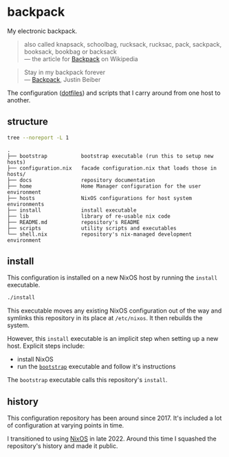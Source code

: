 # backpack

My electronic backpack.

> also called knapsack, schoolbag, rucksack, rucksac, pack, sackpack, booksack, bookbag or backsack  
> — the article for [Backpack][1] on Wikipedia

> Stay in my backpack forever  
> — [Backpack][2], Justin Beiber

The configuration ([dotfiles][3]) and scripts that I carry around from one host to another.

[1]: https://en.wiki.org/wiki/Backpack
[2]: https://www.youtube.com/watch?v=dekJG2xSIeA
[3]: https://en.wiki.org/wiki/Hidden_file_and_hidden_directory#Unix_and_Unix-like_environments

## structure

```sh
tree --noreport -L 1
```
```
.
├── bootstrap           bootstrap executable (run this to setup new hosts)
├── configuration.nix   facade configuration.nix that loads those in hosts/
├── docs                repository documentation
├── home                Home Manager configuration for the user environment
├── hosts               NixOS configurations for host system environments
├── install             install executable
├── lib                 library of re-usable nix code
├── README.md           repository's README
├── scripts             utility scripts and executables
└── shell.nix           repository's nix-managed development environment
```

## install

This configuration is installed on a new NixOS host by running the `install`
executable.

```bash
./install
```

This executable moves any existing NixOS configuration out of the way and symlinks this repository in its place at `/etc/nixos`. It then rebuilds the system.

However, this `install` executable is an implicit step when setting up a new host. Explicit steps include:

  - install NixOS
  - run the [`bootstrap`][4] executable and follow it's instructions

The `bootstrap` executable calls this repository's `install`.

[4]: https://github.com/benjaminedwardwebb/benjaminedwardwebb/blob/main/bootstrap

## history

This configuration repository has been around since 2017. It's included a lot of configuration at varying points in time.

I transitioned to using [NixOS][5] in late 2022. Around this time I squashed the repository's history and made it public.

[5]: https://nixos.org/guides/nix-pills/why-you-should-give-it-a-try.html
